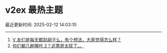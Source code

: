 # v2ex 最热主题

最近更新时间: 2025-02-12 14:03:10

--- 
1. [V 友们是每天都刮胡子么，有个想法，大家觉得怎么样？](https://www.v2ex.com/t/1110819) 
2. [你们都几刷哪吒 2？这票房太猛了。。](https://www.v2ex.com/t/1110827) 

